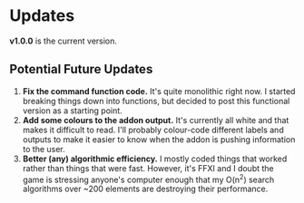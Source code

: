 # Updates

**v1.0.0** is the current version.

## Potential Future Updates

1. **Fix the command function code.** It's quite monolithic right now. I started breaking things down into functions, but decided to post this functional version as a starting point.
2. **Add some colours to the addon output.** It's currently all white and that makes it difficult to read. I'll probably colour-code different labels and outputs to make it easier to know when the addon is pushing information to the user.
3. **Better (any) algorithmic efficiency.** I mostly coded things that worked rather than things that were fast. However, it's FFXI and I doubt the game is stressing anyone's computer enough that my O(n<sup>2</sup>) search algorithms over ~200 elements are destroying their performance.
